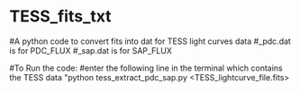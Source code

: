 # TESS_fits_txt

#A python code to convert fits into dat for TESS light curves data
#<fname>_pdc.dat is for PDC_FLUX
#<fname>_sap.dat is for SAP_FLUX
  
  #To Run the code:
  #enter the following line in the terminal which contains the TESS data
  "python tess_extract_pdc_sap.py <TESS_lightcurve_file.fits>
